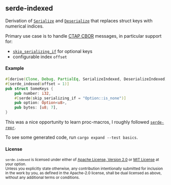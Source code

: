 ## serde-indexed

Derivation of [`Serialize`][serialize] and [`Deserialize`][deserialize] that replaces struct keys with numerical indices.

Primary use case is to handle [CTAP CBOR][ctap-cbor] messages, in particular support for:
- [`skip_serializing_if`][skip-serializing-if] for optional keys
- configurable index `offset`

#### Example

```rust
#[derive(Clone, Debug, PartialEq, SerializeIndexed, DeserializeIndexed)]
#[serde_indexed(offset = 1)]
pub struct SomeKeys {
    pub number: i32,
    #[serde(skip_serializing_if = "Option::is_none")]
    pub option: Option<u8>,
    pub bytes: [u8; 7],
}
```

This was a nice opportunity to learn proc-macros, I roughly followed [`serde-repr`][serde-repr].

To see some generated code, run `cargo expand --test basics`.

[serialize]: https://docs.serde.rs/serde/ser/trait.Serialize.html
[deserialize]: https://docs.serde.rs/serde/de/trait.Deserialize.html
[ctap-cbor]: https://fidoalliance.org/specs/fido-v2.0-ps-20190130/fido-client-to-authenticator-protocol-v2.0-ps-20190130.html#ctap2-canonical-cbor-encoding-form
[skip-serializing-if]: https://serde.rs/field-attrs.html#skip_serializing_if
[serde-repr]: https://github.com/dtolnay/serde-repr

#### License

<sup>`serde-indexed` is licensed under either of [Apache License, Version 2.0](LICENSE-APACHE) or [MIT License](LICENSE-MIT) at your option.</sup>
<br>
<sub>Unless you explicitly state otherwise, any contribution intentionally submitted for inclusion in the work by you, as defined in the Apache-2.0 license, shall be dual licensed as above, without any additional terms or conditions.</sub>
